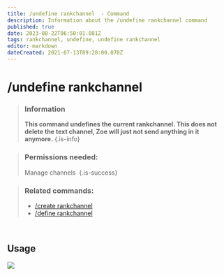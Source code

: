 ```yaml
---
title: /undefine rankchannel  - Command
description: Information about the /undefine rankchannel command
published: true
date: 2023-08-22T06:50:01.081Z
tags: rankchannel, undefine, undefine rankchannel
editor: markdown
dateCreated: 2021-07-13T09:28:00.070Z
---
```


# /undefine rankchannel

>### Information
>**This command undefines the current rankchannel. This does not delete the text channel, Zoe will just not send anything in it anymore.**
>{.is-info}

>### Permissions needed: 
>Manage channels 
>{.is-success}

>### Related commands:
>-   [/create rankchannel](/en/commands/create/rankChannel/)
>-   [/define rankchannel](/en/commands/define/rankChannel/)  
    
    
<br>

## Usage

![](/new_undefine_rankchannel.gif)